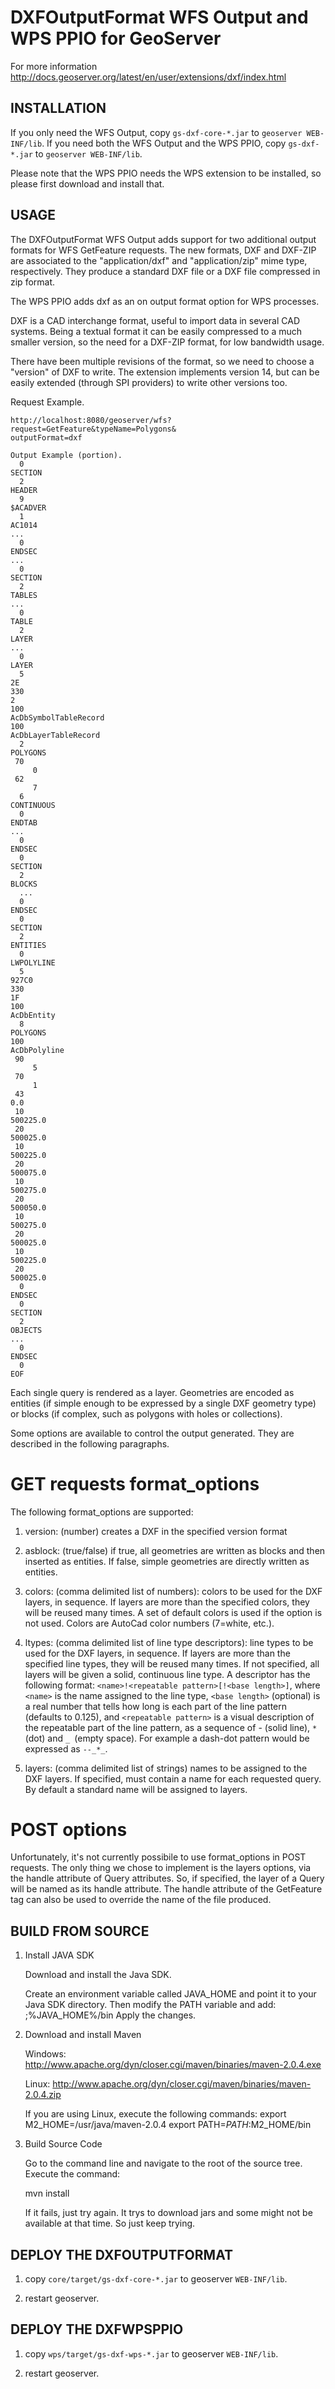 DXFOutputFormat WFS Output and WPS PPIO for GeoServer
=====================================================

For more information http://docs.geoserver.org/latest/en/user/extensions/dxf/index.html

INSTALLATION
---------------------------
If you only need the WFS Output, copy `gs-dxf-core-*.jar` to `geoserver WEB-INF/lib`.
If you need both the WFS Output and the WPS PPIO, copy `gs-dxf-*.jar` to `geoserver WEB-INF/lib`.

Please note that the WPS PPIO needs the WPS extension to be installed, so please first download 
and install that.

USAGE
---------------------------

The DXFOutputFormat WFS Output adds support for two additional output formats for 
WFS GetFeature requests. The new formats, DXF and DXF-ZIP are associated to the 
"application/dxf" and "application/zip" mime type, respectively.
They produce a standard DXF file or a DXF file compressed in zip format.

The WPS PPIO adds dxf as an on output format option for WPS processes.

DXF is a CAD interchange format, useful to import data in several CAD systems.
Being a textual format it can be easily compressed to a much smaller version, so
the need for a DXF-ZIP format, for low bandwidth usage.

There have been multiple revisions of the format, so we need to choose a "version"
of DXF to write. The extension implements version 14, but can be easily extended
(through SPI providers) to write other versions too.

Request Example.

```
http://localhost:8080/geoserver/wfs?request=GetFeature&typeName=Polygons&
outputFormat=dxf
 
Output Example (portion).
  0
SECTION
  2
HEADER
  9
$ACADVER
  1
AC1014
...
  0
ENDSEC
...
  0
SECTION
  2
TABLES
...  
  0
TABLE
  2
LAYER
...
  0
LAYER
  5
2E
330
2
100
AcDbSymbolTableRecord
100
AcDbLayerTableRecord
  2
POLYGONS
 70
     0
 62
     7
  6
CONTINUOUS
  0
ENDTAB
...
  0
ENDSEC
  0
SECTION
  2
BLOCKS
  ...
  0
ENDSEC
  0
SECTION
  2
ENTITIES
  0
LWPOLYLINE
  5
927C0
330
1F
100
AcDbEntity
  8
POLYGONS
100
AcDbPolyline
 90
     5
 70
     1
 43
0.0
 10
500225.0
 20
500025.0
 10
500225.0
 20
500075.0
 10
500275.0
 20
500050.0
 10
500275.0
 20
500025.0
 10
500225.0
 20
500025.0
  0
ENDSEC
  0
SECTION
  2
OBJECTS
...
  0
ENDSEC
  0
EOF
```


Each single query is rendered as a layer. Geometries are encoded as
entities (if simple enough to be expressed by a single DXF geometry
type) or blocks (if complex, such as polygons with holes or collections).

Some options are available to control the output generated. They are 
described in the following paragraphs.

GET requests format_options
===========================

The following format_options are supported:

1. version: (number) creates a DXF in the specified version format 

2. asblock: (true/false) if true, all geometries are written as blocks
   and then inserted as entities. If false, simple geometries are
   directly written as entities.

3. colors: (comma delimited list of numbers): colors to be used for the
   DXF layers, in sequence. If layers are more than the specified colors, they
   will be reused many times. A set of default colors is used if the option is 
   not used. Colors are AutoCad color numbers (7=white, etc.).
   
4. ltypes: (comma delimited list of line type descriptors): line types
   to be used for the DXF layers, in sequence. If layers are more than 
   the specified line types, they will be reused many times. If not specified,
   all layers will be given a solid, continuous line type. A descriptor
   has the following format: ``<name>!<repeatable pattern>[!<base length>]``,
   where `<name>` is the name assigned to the line type, `<base length>` (optional)
   is a real number that tells how long is each part of the line pattern
   (defaults to 0.125), and `<repeatable pattern>` is a visual description
   of the repeatable part of the line pattern, as a sequence of - (solid line),
   `*` (dot) and `_ `(empty space). For example a dash-dot pattern would be expressed
   as `--_*_`.

5. layers: (comma delimited list of strings) names to be assigned to
   the DXF layers. If specified, must contain a name for each requested
   query. By default a standard name will be assigned to layers.

POST options
===========================

Unfortunately, it's not currently possibile to use format_options in POST
requests. The only thing we chose to implement is the layers options, via
the handle attribute of Query attributes. So, if specified, the layer
of a Query will be named as its handle attribute.
The handle attribute of the GetFeature tag can also be used to override
the name of the file produced.

BUILD FROM SOURCE
---------------------------

1. Install JAVA SDK
   
   Download and install the Java SDK.

   Create an environment variable called JAVA_HOME and point it to your Java SDK 
   directory.
   Then modify the PATH variable and add: ;%JAVA_HOME%/bin
   Apply the changes.

2. Download and install Maven

   Windows: http://www.apache.org/dyn/closer.cgi/maven/binaries/maven-2.0.4.exe
   
   Linux: http://www.apache.org/dyn/closer.cgi/maven/binaries/maven-2.0.4.zip

   If you are using Linux, execute the following commands:
   export M2_HOME=/usr/java/maven-2.0.4
   export PATH=$PATH:$M2_HOME/bin

3. Build Source Code

   Go to the command line and navigate to the root of the source tree.
   Execute the command:
   
   mvn install

   If it fails, just try again. It trys to download jars and some might not be 
   available at that time. So just keep trying.

DEPLOY THE DXFOUTPUTFORMAT
---------------------------

1) copy `core/target/gs-dxf-core-*.jar` to geoserver `WEB-INF/lib`.

2) restart geoserver.

DEPLOY THE DXFWPSPPIO
---------------------------

1) copy `wps/target/gs-dxf-wps-*.jar` to geoserver `WEB-INF/lib`.

2) restart geoserver.
